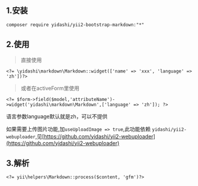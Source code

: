 ## 1.安装  
```
composer require yidashi/yii2-bootstrap-markdown:"*"
```
## 2.使用  
>直接使用
  
```
<?= \yidashi\markdown\Markdown::widget(['name' => 'xxx', 'language' => 'zh'])?>
```
>或者在activeForm里使用
  
```
<?= $form->field($model,'attributeName')->widget('yidashi\markdown\Markdown',['language' => 'zh']); ?>
```
语言参数language默认就是zh，可以不提供

如果需要上传图片功能,加`useUploadImage => true`,此功能依赖 `yidashi/yii2-webuploader`,见[https://github.com/yidashi/yii2-webuploader](https://github.com/yidashi/yii2-webuploader)

## 3.解析

```
<?= yii\helpers\Markdown::process($content, 'gfm')?>
```
